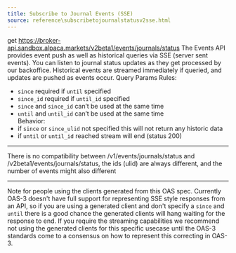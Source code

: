 ```yaml
---
title: Subscribe to Journal Events (SSE)
source: reference\subscribetojournalstatusv2sse.html
---
```


get https://broker-api.sandbox.alpaca.markets/v2beta1/events/journals/status
The Events API provides event push as well as historical queries via SSE (server sent events).
You can listen to journal status updates as they get processed by our backoffice.
Historical events are streamed immediately if queried, and updates are pushed as events occur.
Query Params Rules:
* `since` required if `until` specified
* `since_id` required if `until_id` specified
* `since` and `since_id` can’t be used at the same time
* `until` and `until_id` can’t be used at the same time  
Behavior:
* if `since` or `since_ulid` not specified this will not return any historic data
* if `until` or `until_id` reached stream will end (status 200)
* * *
There is no compatibility between /v1/events/journals/status and /v2beta1/events/journals/status, the ids (ulid) are always different, and the number of events might also different
* * *
Note for people using the clients generated from this OAS spec. Currently OAS-3 doesn't have full support for representing SSE style responses from an API, so if you are using a generated client and don't specify a `since` and `until` there is a good chance the generated clients will hang waiting for the response to end.
If you require the streaming capabilities we recommend not using the generated clients for this specific usecase until the OAS-3 standards come to a consensus on how to represent this correcting in OAS-3.
